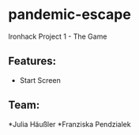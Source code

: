 # pandemic-escape
Ironhack Project 1 - The Game

## Features:
- Start Screen
## Team: 
*Julia Häußler
*Franziska Pendzialek